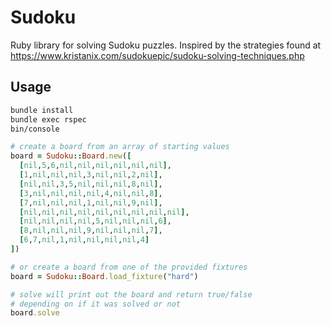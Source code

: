 # Sudoku
Ruby library for solving Sudoku puzzles.  Inspired by the strategies found at https://www.kristanix.com/sudokuepic/sudoku-solving-techniques.php


## Usage

```bash
bundle install
bundle exec rspec
bin/console
```

```ruby
# create a board from an array of starting values
board = Sudoku::Board.new([
  [nil,5,6,nil,nil,nil,nil,nil,nil],
  [1,nil,nil,nil,3,nil,nil,2,nil],
  [nil,nil,3,5,nil,nil,nil,8,nil],
  [3,nil,nil,nil,nil,4,nil,nil,8],
  [7,nil,nil,nil,1,nil,nil,9,nil],
  [nil,nil,nil,nil,nil,nil,nil,nil,nil],
  [nil,nil,nil,nil,5,nil,nil,nil,6],
  [8,nil,nil,nil,9,nil,nil,nil,7],
  [6,7,nil,1,nil,nil,nil,nil,4]
])

# or create a board from one of the provided fixtures
board = Sudoku::Board.load_fixture("hard")

# solve will print out the board and return true/false
# depending on if it was solved or not
board.solve
```
